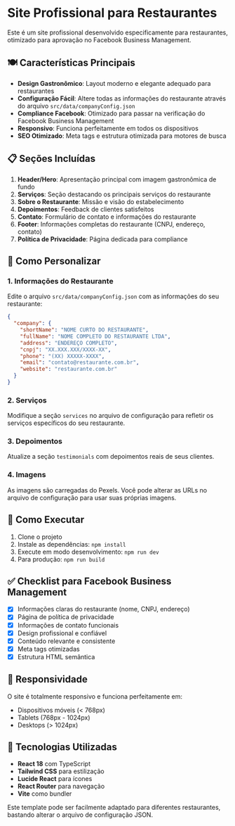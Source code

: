 # Site Profissional para Restaurantes

Este é um site profissional desenvolvido especificamente para restaurantes, otimizado para aprovação no Facebook Business Management.

## 🍽️ Características Principais

- **Design Gastronômico**: Layout moderno e elegante adequado para restaurantes
- **Configuração Fácil**: Altere todas as informações do restaurante através do arquivo `src/data/companyConfig.json`
- **Compliance Facebook**: Otimizado para passar na verificação do Facebook Business Management
- **Responsivo**: Funciona perfeitamente em todos os dispositivos
- **SEO Otimizado**: Meta tags e estrutura otimizada para motores de busca

## 📋 Seções Incluídas

1. **Header/Hero**: Apresentação principal com imagem gastronômica de fundo
2. **Serviços**: Seção destacando os principais serviços do restaurante
3. **Sobre o Restaurante**: Missão e visão do estabelecimento
4. **Depoimentos**: Feedback de clientes satisfeitos
5. **Contato**: Formulário de contato e informações do restaurante
6. **Footer**: Informações completas do restaurante (CNPJ, endereço, contato)
7. **Política de Privacidade**: Página dedicada para compliance

## 🔧 Como Personalizar

### 1. Informações do Restaurante
Edite o arquivo `src/data/companyConfig.json` com as informações do seu restaurante:

```json
{
  "company": {
    "shortName": "NOME CURTO DO RESTAURANTE",
    "fullName": "NOME COMPLETO DO RESTAURANTE LTDA",
    "address": "ENDEREÇO COMPLETO",
    "cnpj": "XX.XXX.XXX/XXXX-XX",
    "phone": "(XX) XXXXX-XXXX",
    "email": "contato@restaurante.com.br",
    "website": "restaurante.com.br"
  }
}
```

### 2. Serviços
Modifique a seção `services` no arquivo de configuração para refletir os serviços específicos do seu restaurante.

### 3. Depoimentos
Atualize a seção `testimonials` com depoimentos reais de seus clientes.

### 4. Imagens
As imagens são carregadas do Pexels. Você pode alterar as URLs no arquivo de configuração para usar suas próprias imagens.

## 🚀 Como Executar

1. Clone o projeto
2. Instale as dependências: `npm install`
3. Execute em modo desenvolvimento: `npm run dev`
4. Para produção: `npm run build`

## ✅ Checklist para Facebook Business Management

- [x] Informações claras do restaurante (nome, CNPJ, endereço)
- [x] Página de política de privacidade
- [x] Informações de contato funcionais
- [x] Design profissional e confiável
- [x] Conteúdo relevante e consistente
- [x] Meta tags otimizadas
- [x] Estrutura HTML semântica

## 📱 Responsividade

O site é totalmente responsivo e funciona perfeitamente em:
- Dispositivos móveis (< 768px)
- Tablets (768px - 1024px)
- Desktops (> 1024px)

## 🎨 Tecnologias Utilizadas

- **React 18** com TypeScript
- **Tailwind CSS** para estilização
- **Lucide React** para ícones
- **React Router** para navegação
- **Vite** como bundler

Este template pode ser facilmente adaptado para diferentes restaurantes, bastando alterar o arquivo de configuração JSON.